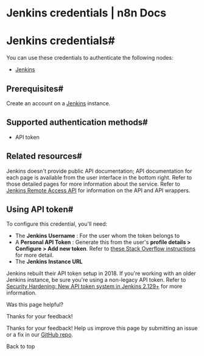 # Jenkins credentials | n8n Docs

[ ](https://github.com/n8n-io/n8n-docs/edit/main/docs/integrations/builtin/credentials/jenkins.md "Edit this page")

# Jenkins credentials#

You can use these credentials to authenticate the following nodes:

  * [Jenkins](../../app-nodes/n8n-nodes-base.jenkins/)

## Prerequisites#

Create an account on a [Jenkins](https://www.jenkins.io/) instance.

## Supported authentication methods#

  * API token

## Related resources#

Jenkins doesn't provide public API documentation; API documentation for each page is available from the user interface in the bottom right. Refer to those detailed pages for more information about the service. Refer to [Jenkins Remote Access API](https://www.jenkins.io/doc/book/using/remote-access-api/) for information on the API and API wrappers.

## Using API token#

To configure this credential, you'll need:

  * The **Jenkins Username** : For the user whom the token belongs to
  * A **Personal API Token** : Generate this from the user's **profile details > Configure > Add new token**. Refer to [these Stack Overflow instructions](https://stackoverflow.com/questions/45466090/how-to-get-the-api-token-for-jenkins) for more detail.
  * The **Jenkins Instance URL**

Jenkins rebuilt their API token setup in 2018. If you're working with an older Jenkins instance, be sure you're using a non-legacy API token. Refer to [Security Hardening: New API token system in Jenkins 2.129+](https://www.jenkins.io/blog/2018/07/02/new-api-token-system/) for more information.

Was this page helpful? 

Thanks for your feedback! 

Thanks for your feedback! Help us improve this page by submitting an issue or a fix in our [GitHub repo](https://github.com/n8n-io/n8n-docs). 

Back to top